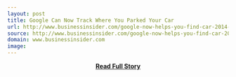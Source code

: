 ```yaml
---
layout: post
title: Google Can Now Track Where You Parked Your Car
url: http://www.businessinsider.com/google-now-helps-you-find-car-2014-5
source: http://www.businessinsider.com/google-now-helps-you-find-car-2014-5
domain: www.businessinsider.com
image: 
---
```


<p></p>
<center><p><a href="http://www.businessinsider.com/google-now-helps-you-find-car-2014-5" style='padding:25px; font-sze:18px; font-weight: bold;'>Read Full Story</a></p></center>
